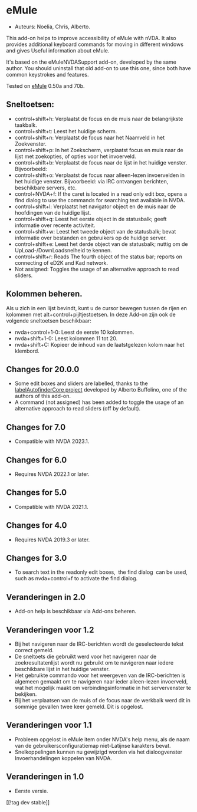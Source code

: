 # eMule #

*	Auteurs: Noelia, Chris, Alberto.

This add-on helps to improve accessibility of eMule with nVDA.  It also
provides additional keyboard commands for moving in different windows and
gives Useful information about eMule.

It's based on the eMuleNVDASupport add-on, developed by the same author. You
should uninstall that old add-on to use this one, since both have common
keystrokes and features.

Tested on [eMule][1] 0.50a and 70b.

## Sneltoetsen: ##

*	control+shift+h: Verplaatst de focus en de muis naar de belangrijkste
  taakbalk.
*	control+shift+t: Leest het huidige scherm.
*	control+shift+n: Verplaatst de focus naar het Naamveld in het Zoekvenster.
*	control+shift+p: In het Zoekscherm, verplaatst focus en muis naar de lijst
  met zoekopties, of opties voor het invoerveld.
*	control+shift+b: Verplaatst de focus naar de lijst in het huidige
  venster. Bijvoorbeeld: 
*	control+shift+o: Verplaatst de focus naar alleen-lezen invoervelden in het
  huidige venster. Bijvoorbeeld: via IRC ontvangen berichten, beschikbare
  servers, etc.
*	control+NVDA+f: If the caret is located in a read only edit box, opens a
  find dialog to use the commands for searching text available in NVDA.
*	control+shift+l: Verplaatst het navigator object en de muis naar de
  hoofdingen van de huidige lijst.
*	control+shift+q: Leest het eerste object in de statusbalk; geeft
  informatie over recente activiteit.
*	control+shift+w: Leest het tweede object van de statusbalk; bevat
  informatie over bestanden en gebruikers op de huidige server.
*	control+shift+e: Leest het derde object van de statusbalk; nuttig om de
  UpLoad-/DownLoadsnelheid te kennen.
*	control+shift+r: Reads The fourth object of the status bar; reports on
  connecting of eD2K and Kad network.
*	Not assigned: Toggles the usage of an alternative approach to read
  sliders.

## Kolommen beheren. ##

Als u zich in een lijst bevindt, kunt u de cursor bewegen tussen de rijen en
kolommen met alt+control+pijltjestoetsen. In deze Add-on zijn ook de
volgende sneltoetsen beschikbaar:

*	nvda+control+1-0: Leest de eerste 10 kolommen.
*	nvda+shift+1-0: Leest kolommen 11 tot 20.
*	nvda+shift+C: Kopieer de inhoud van de laatstgelezen kolom naar het
  klembord.


## Changes for 20.0.0
* Some edit boxes and sliders are labelled, thanks to the
  [labelAutofinderCore
  project](https://github.com/ABuffEr/labelAutofinderCore) developed by
  Alberto Buffolino, one of the authors of this add-on.
* A command (not assigned) has been added to toggle the usage of an
  alternative approach to read sliders (off by default).

## Changes for 7.0
* Compatible with NVDA 2023.1.

## Changes for 6.0
*	Requires NVDA 2022.1 or later.

## Changes for 5.0
*	Compatible with NVDA 2021.1.

## Changes for 4.0 ##
*	Requires NVDA 2019.3 or later.

## Changes for 3.0 ##
*	 To search text in the readonly edit boxes,  the find dialog  can be used,
   such as nvda+control+f to activate the find dialog.

## Veranderingen in 2.0 ##
*	 Add-on help is beschikbaar via Add-ons beheren.

## Veranderingen voor 1.2 ##
*	 Bij het navigeren naar de IRC-berichten wordt de geselecteerde tekst
   correct gemeld.
*	 De sneltoets die gebruikt werd voor het navigeren naar de
   zoekresultatenlijst wordt nu gebruikt om te navigeren naar iedere
   beschikbare lijst in het huidige venster.
*	 Het gebruikte commando voor het weergeven van de IRC-berichten is
   algemeen gemaakt om te navigeren naar ieder alleen-lezen invoerveld, wat
   het mogelijk maakt om verbindingsinformatie in het servervenster te
   bekijken.
*	 Bij het verplaatsen van de muis of de focus naar de werkbalk werd dit in
   sommige gevallen twee keer gemeld. Dit is opgelost.

## Veranderingen voor 1.1 ##
*	 Probleem opgelost in eMule item onder NVDA's help menu, als de naam van
   de gebruikersconfiguratiemap niet-Latijnse karakters bevat.
*	 Snelkoppelingen kunnen nu gewijzigd worden via het dialoogvenster
   Invoerhandelingen koppelen van NVDA.

## Veranderingen in 1.0 ##
*	 Eerste versie.



[[!tag dev stable]]

[1]: https://www.emule-project.net
